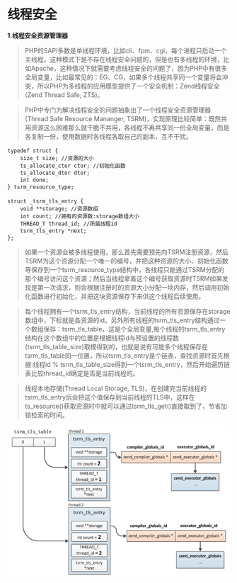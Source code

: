 # 线程安全

**1.线程安全资源管理器**

>PHP的SAPI多数是单线程环境，比如cli、fpm、cgi，每个进程只启动一个主线程，这种模式下是不存在线程安全问题的，但是也有多线程的环境，比如Apache，这种情况下就需要考虑线程安全的问题了，因为PHP中有很多全局变量，比如最常见的：EG、CG，如果多个线程共享同一个变量将会冲突，所以PHP为多线程的应用模型提供了一个安全机制：Zend线程安全(Zend Thread Safe, ZTS)。


>PHP中专门为解决线程安全的问题抽象出了一个线程安全资源管理器(Thread Safe Resource Mananger, TSRM)，实现原理比较简单：既然共用资源这么困难那么就干脆不共用，各线程不再共享同一份全局变量，而是各复制一份，使用数据时各线程各取自己的副本，互不干扰。

```
typedef struct {
    size_t size; //资源的大小
    ts_allocate_ctor ctor; //初始化函数
    ts_allocate_dtor dtor;
    int done;
} tsrm_resource_type;

struct _tsrm_tls_entry {
    void **storage; //资源数组
    int count; //拥有的资源数:storage数组大小
    THREAD_T thread_id; //所属线程id
    tsrm_tls_entry *next;
};

```

>如果一个资源会被多线程使用，那么首先需要预先向TSRM注册资源，然后TSRM为这个资源分配一个唯一的编号，并把这种资源的大小、初始化函数等保存到一个tsrm_resource_type结构中，各线程只能通过TSRM分配的那个编号访问这个资源；然后当线程拿着这个编号获取资源时TSRM如果发现是第一次请求，则会根据注册时的资源大小分配一块内存，然后调用初始化函数进行初始化，并把这块资源保存下来供这个线程后续使用。


>每个线程拥有一个tsrm_tls_entry结构，当前线程的所有资源保存在storage数组中，下标就是各资源的id。另外所有线程的tsrm_tls_entry结构通过一个数组保存：tsrm_tls_table，这是个全局变量,每个线程的tsrm_tls_entry结构在这个数组中的位置是根据线程id与预设置的线程数(tsrm_tls_table_size)取模得到的，也就是说有可能多个线程保存在tsrm_tls_table同一位置，所以tsrm_tls_entry是个链表，查找资源时首先根据:线程id % tsrm_tls_table_size得到一个tsrm_tls_entry，然后开始遍历链表比较thread_id确定是否是当前线程的。

>线程本地存储(Thread Local Storage, TLS)，在创建完当前线程的tsrm_tls_entry后会把这个值保存到当前线程的TLS中，这样在ts_resource()获取资源时中就可以通过tsrm_tls_get()直接取到了，节省加锁检索的时间。

![](./img/31.png)